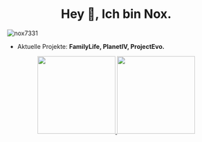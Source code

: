
<h1 align="center">Hey 👋, Ich bin Nox.</h1>
<p align="left"> <img src="https://komarev.com/ghpvc/?username=nox7331&label=Profile%20views&color=0e75b6&style=flat" alt="nox7331" /> </p>

- Aktuelle Projekte: **FamilyLife, PlanetIV, ProjectEvo.**



<p align="center">
<a href="https://github.com/Nox7331">
  <img height="180em" src="https://github-readme-stats.vercel.app/api?username=Nox7331&show_icons=true&title_color=5865F2&icon_color=5865F2&text_color=FFFFFF&bg_color=171B23&include_all_commits=true&count_private=true"/>
  <img height="180em" src="https://github-readme-stats.vercel.app/api/top-langs/?username=Nox7331&layout=compact&langs_count=8&title_color=5865F2&icon_color=5865F2&text_color=FFFFFF&bg_color=171B23"/>
</a>
</p>
